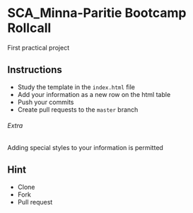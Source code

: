 # SCA_Minna-Paritie Bootcamp Rollcall

First practical project 

## Instructions

- Study the template in the ```index.html``` file
- Add your information as a new row on the html table
- Push your commits
- Create pull requests to the ```master``` branch

###### Extra

Adding special styles to your information is permitted

## Hint

- Clone
- Fork
- Pull request